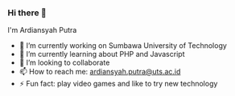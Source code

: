 ### Hi there 👋

I'm Ardiansyah Putra

- 🔭 I’m currently working on Sumbawa University of Technology
- 🌱 I’m currently learning about PHP and Javascript
- 👯 I’m looking to collaborate
- 📫 How to reach me: ardiansyah.putra@uts.ac.id
- ⚡ Fun fact: play video games and like to try new technology

